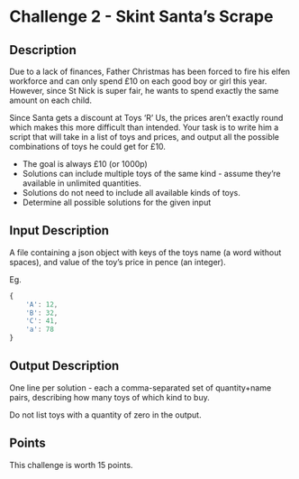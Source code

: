 # Challenge 2 - Skint Santa’s Scrape

## Description
Due to a lack of finances, Father Christmas has been forced to fire his elfen workforce and can only spend £10 on each good boy or girl this year. However, since St Nick is super fair, he wants to spend exactly the same amount on each child.

Since Santa gets a discount at Toys ‘R’ Us, the prices aren’t exactly round which makes this more difficult than intended. Your task is to write him a script that will take in a list of toys and prices, and output all the possible combinations of toys he could get for £10.

* The goal is always £10 (or 1000p)
* Solutions can include multiple toys of the same kind - assume they’re available in unlimited quantities.
* Solutions do not need to include all available kinds of toys.
* Determine all possible solutions for the given input

## Input Description
A file containing a json object with keys of the toys name (a word without spaces), and value of the toy’s price in pence (an integer).

Eg.
```js
{
    'A': 12,
    'B': 32,
    'C': 41,
    'a': 78
}
```

## Output Description
One line per solution - each a comma-separated set of quantity+name pairs, describing how many toys of which kind to buy.

Do not list toys with a quantity of zero in the output.

## Points
This challenge is worth 15 points.